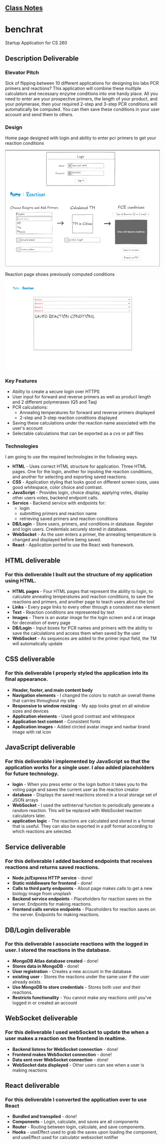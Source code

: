 
## [Class Notes](notes/notes.md)

# benchrat
Startup Application for CS 260

## Description Deliverable

### Elevator Pitch

Sick of flipping between 10 different applications for designing bio labs PCR primers and reactions? This application will combine these multiple calculators and necessary enzyme conditions into one handy place. All you need to enter are your prospective primers, the length of your product, and your polymerase, then your required 2-step and 3-step PCR conditions will automatically be computed. You can then save these conditions in your user account and send them to others.

### Design
Home page designed with login and ability to enter pcr primers to get your reaction conditions

![home](public/home_page.png)

Reaction page shows previously computed conditions

![reactions](public/reaction_page.png)

### Key Features

- Ability to create a secure login over HTTPS
- User input for forward and reverse primers as well as product length and 2 different polymerases (Q5 and Taq)
- PCR calculations:
    + Annealing temperatures for forward and reverse primers displayed
    + 2-step and 3-step reaction conditions displayed
- Saving these calculations under the reaction name associated with the user's account
- Selectable calculations that can be exported as a cvs or pdf files

### Technologies

I am going to use the required technologies in the following ways.

- **HTML** - Uses correct HTML structure for application. Three HTML pages. One for the login, another for inputing the reaction conditions, and another for selecting and exporting saved reactions.
- **CSS** - Application styling that looks good on different screen sizes, uses good whitespace, color choice and contrast.
- **JavaScript** - Provides login, choice display, applying votes, display other users votes, backend endpoint calls.
- **Service** - Backend service with endpoints for:
  - login
  - submitting primers and reaction name
  - retrieving saved primers and reaction conditions
- **DB/Login** - Store users, primers, and conditions in database. Register and login users. Credentials securely stored in database.
- **WebSocket** - As the user enters a primer, the annealing temperature is changed and displayed before being saved.
- **React** - Application ported to use the React web framework.

## HTML deliverable

### For this deliverable I built out the structure of my application using HTML.

  - **HTML pages** - Four HTML pages that represent the ability to login, to calculate annealing temperatures and reaction conditions, to save the reactions and primers, and another page to teach users about the tool
  - **Links** - Every page links to every other through a consistent nav element
  - **Text** - Reaction conditions are represented by text
  - **Images** - There is an avatar image for the login screen and a rat image for decoration of every page
  - **DB/Login** - Input boxes for PCR names and primers with the ability to save the calculations and access them when saved by the user
  - **WebSocket** - As sequences are added to the primer input field, the TM will automatically update

## CSS deliverable

### For this deliverable I properly styled the application into its final appearance.
  - **Header, footer, and main content body**
  - **Navigation elements** - I changed the colors to match an overall theme that carries throughout my site
  - **Responsive to window resizing** - My app looks great on all window sizes and devices
  - **Application elements** - Used good contrast and whitespace
  - **Application text content** - Consistent fonts
  - **Application images** - Added circled avatar image and navbar brand image with rat icon

## JavaScript deliverable
### For this deliverable I implemented by JavaScript so that the application works for a single user. I also added placeholders for future technology.
  - **login** - When you press enter or the login button it takes you to the voting page and saves the current user as the reaction creator
  - **database** - Displays the saved reactions stored in a local storage set of JSON arrays
  - **WebSocket** - I used the setInterval function to periodically generate a random reaction. This will be replaced with WebSocket reaction calculators later.
  - **application logic** - The reactions are calculated and stored in a format that is useful. They can also be exported in a pdf format according to which reactions are selected.

## Service deliverable
### For this deliverable I added backend endpoints that receives reactions and returns saved reactions.
  - **Node.js/Express HTTP service** - done!
  - **Static middleware for frontend** - done!
  - **Calls to third party endpoints** - About page makes calls to get a new biology image from unsplash
  - **Backend service endpoints** - Placeholders for reaction saves on the server. Endpoints for making reactions.
  - **Frontend calls service endpoints** - Placeholders for reaction saves on the server. Endpoints for making reactions.

## DB/Login deliverable
### For this deliverable I associate reactions with the logged in user. I stored the reactions in the database.

  - **MongoDB Atlas database created** - done!
  - **Stores data in MongoDB** - done!
  - **User registration** - Creates a new account in the database.
  - **existing user** - Stores the reactions under the same user if the user already exists.
  - **Use MongoDB to store credentials** - Stores both user and their reactions.
  - **Restricts functionality** - You cannot make any reactions until you've logged in or created an account

## WebSocket deliverable

### For this deliverable I used webSocket to update the when a user makes a reaction on the frontend in realtime.

 - **Backend listens for WebSocket connection** - done!
 - **Frontend makes WebSocket connection** - done!
 - **Data sent over WebSocket connection** - done!
 - **WebSocket data displayed** - Other users can see when a user is making reactions

## React deliverable

### For this deliverable I converted the application over to use React

- **Bundled and transpiled** - done!
- **Components** - Login, calculate, and saves are all components
- **Router** - Routing between login, calculate, and save components.
- **Hooks** - useEffect used to grab the saves upon loading the component, and useEffect used for calculator websocket notifier